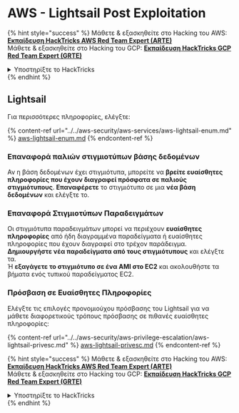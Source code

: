 # AWS - Lightsail Post Exploitation

{% hint style="success" %}
Μάθετε & εξασκηθείτε στο Hacking του AWS:<img src="/.gitbook/assets/image.png" alt="" data-size="line">[**Εκπαίδευση HackTricks AWS Red Team Expert (ARTE)**](https://training.hacktricks.xyz/courses/arte)<img src="/.gitbook/assets/image.png" alt="" data-size="line">\
Μάθετε & εξασκηθείτε στο Hacking του GCP: <img src="/.gitbook/assets/image (2).png" alt="" data-size="line">[**Εκπαίδευση HackTricks GCP Red Team Expert (GRTE)**<img src="/.gitbook/assets/image (2).png" alt="" data-size="line">](https://training.hacktricks.xyz/courses/grte)

<details>

<summary>Υποστηρίξτε το HackTricks</summary>

* Ελέγξτε τα [**σχέδια συνδρομής**](https://github.com/sponsors/carlospolop)!
* **Συμμετέχετε** 💬 [**στην ομάδα Discord**](https://discord.gg/hRep4RUj7f) ή στην [**ομάδα telegram**](https://t.me/peass) ή **ακολουθήστε** μας στο **Twitter** 🐦 [**@hacktricks\_live**](https://twitter.com/hacktricks\_live)**.**
* **Μοιραστείτε κόλπα χάκερ κάνοντας υποβολή PRs** στα αποθετήρια [**HackTricks**](https://github.com/carlospolop/hacktricks) και [**HackTricks Cloud**](https://github.com/carlospolop/hacktricks-cloud).

</details>
{% endhint %}

## Lightsail

Για περισσότερες πληροφορίες, ελέγξτε:

{% content-ref url="../../aws-security/aws-services/aws-lightsail-enum.md" %}
[aws-lightsail-enum.md](../../aws-security/aws-services/aws-lightsail-enum.md)
{% endcontent-ref %}

### Επαναφορά παλιών στιγμιοτύπων βάσης δεδομένων

Αν η βάση δεδομένων έχει στιγμιότυπα, μπορείτε να **βρείτε ευαίσθητες πληροφορίες που έχουν διαγραφεί πρόσφατα σε παλιούς στιγμιότυπους**. **Επαναφέρετε** το στιγμιότυπο σε μια **νέα βάση δεδομένων** και ελέγξτε το.

### Επαναφορά Στιγμιοτύπων Παραδειγμάτων

Οι στιγμιότυπα παραδειγμάτων μπορεί να περιέχουν **ευαίσθητες πληροφορίες** από ήδη διαγραμμένα παραδείγματα ή ευαίσθητες πληροφορίες που έχουν διαγραφεί στο τρέχον παράδειγμα. **Δημιουργήστε νέα παραδείγματα από τους στιγμιότυπους** και ελέγξτε τα.\
Ή **εξαγάγετε το στιγμιότυπο σε ένα AMI στο EC2** και ακολουθήστε τα βήματα ενός τυπικού παραδείγματος EC2.

### Πρόσβαση σε Ευαίσθητες Πληροφορίες

Ελέγξτε τις επιλογές προνομιούχου πρόσβασης του Lightsail για να μάθετε διαφορετικούς τρόπους πρόσβασης σε πιθανές ευαίσθητες πληροφορίες:

{% content-ref url="../../aws-security/aws-privilege-escalation/aws-lightsail-privesc.md" %}
[aws-lightsail-privesc.md](../../aws-security/aws-privilege-escalation/aws-lightsail-privesc.md)
{% endcontent-ref %}

{% hint style="success" %}
Μάθετε & εξασκηθείτε στο Hacking του AWS:<img src="/.gitbook/assets/image.png" alt="" data-size="line">[**Εκπαίδευση HackTricks AWS Red Team Expert (ARTE)**](https://training.hacktricks.xyz/courses/arte)<img src="/.gitbook/assets/image.png" alt="" data-size="line">\
Μάθετε & εξασκηθείτε στο Hacking του GCP: <img src="/.gitbook/assets/image (2).png" alt="" data-size="line">[**Εκπαίδευση HackTricks GCP Red Team Expert (GRTE)**<img src="/.gitbook/assets/image (2).png" alt="" data-size="line">](https://training.hacktricks.xyz/courses/grte)

<details>

<summary>Υποστηρίξτε το HackTricks</summary>

* Ελέγξτε τα [**σχέδια συνδρομής**](https://github.com/sponsors/carlospolop)!
* **Συμμετέχετε** 💬 [**στην ομάδα Discord**](https://discord.gg/hRep4RUj7f) ή στην [**ομάδα telegram**](https://t.me/peass) ή **ακολουθήστε** μας στο **Twitter** 🐦 [**@hacktricks\_live**](https://twitter.com/hacktricks\_live)**.**
* **Μοιραστείτε κόλπα χάκερ κάνοντας υποβολή PRs** στα αποθετήρια [**HackTricks**](https://github.com/carlospolop/hacktricks) και [**HackTricks Cloud**](https://github.com/carlospolop/hacktricks-cloud).

</details>
{% endhint %}
